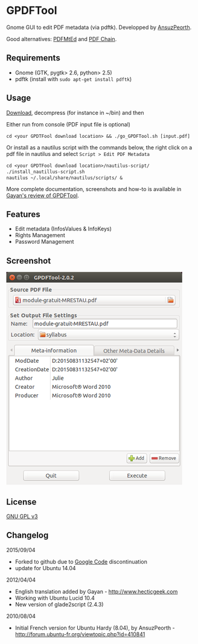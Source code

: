 GPDFTool
================

Gnome GUI to edit PDF metadata (via pdftk). Developped by [AnsuzPeorth](http://forum.ubuntu-fr.org/viewtopic.php?id=410841).

Good alternatives: [PDFMtEd](https://github.com/Glutanimate/PDFMtEd) and [PDF Chain](http://pdfchain.sourceforge.net/).

Requirements
------------
- Gnome (GTK, pygtk> 2.6, python> 2.5)
- pdftk  (install with ``sudo apt-get install pdftk``)

Usage
-------
[Download](https://github.com/berteh/gnome-pdf-tool/archive/master.zip), decompress (for instance in ~/bin) and then

Either run from console (PDF input file is optional)

    cd <your GPDTFool download location> && ./go_GPDFTool.sh [input.pdf]

Or install as a nautilus script with the commands below, the right click on a pdf file in nautilus and select ``Script > Edit PDF Metadata``

    cd <your GPDTFool download location>/nautilus-script/
    ./install_nautillus-script.sh
    nautilus ~/.local/share/nautilus/scripts/ &

More complete documentation, screenshots and how-to is available in [Gayan's review of GPDFTool](http://www.hecticgeek.com/2012/01/simple-pdf-metadata-editor-ubuntu-linux/).
      
Features
---------
  - Edit metadata (InfosValues ​​& InfoKeys)
  - Rights Management
  - Password Management

Screenshot
---------
![GPDFTool interface](doc/screenshot.png)
  
License
---------
[GNU GPL v3](http://www.gnu.org/licenses/gpl.html)

Changelog
----------
2015/09/04

- Forked to github due to [Google Code](http://code.google.com/p/gnome-pdf-tool/) discontinuation
- update for Ubuntu 14.04

2012/04/04

- English translation added by Gayan - http://www.hecticgeek.com
- Working with Ubuntu Lucid 10.4
- New version of glade2script (2.4.3)

2010/08/04

- Initial French version for Ubuntu Hardy (8.04), by AnsuzPeorth - http://forum.ubuntu-fr.org/viewtopic.php?id=410841
